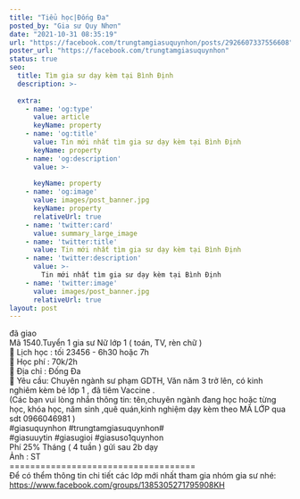 ```yaml
---
title: "Tiểu học|Đống Đa"
posted_by: "Gia sư Quy Nhơn"
date: "2021-10-31 08:35:19"
url: "https://facebook.com/trungtamgiasuquynhon/posts/2926607337556608"
poster_url: "https://facebook.com/trungtamgiasuquynhon"
status: true
seo:
  title: Tìm gia sư dạy kèm tại Bình Định
  description: >-
    
  extra:
    - name: 'og:type'
      value: article
      keyName: property
    - name: 'og:title'
      value: Tin mới nhất tìm gia sư dạy kèm tại Bình Định
      keyName: property
    - name: 'og:description'
      value: >-
        
      keyName: property
    - name: 'og:image'
      value: images/post_banner.jpg
      keyName: property
      relativeUrl: true
    - name: 'twitter:card'
      value: summary_large_image
    - name: 'twitter:title'
      value: Tin mới nhất tìm gia sư dạy kèm tại Bình Định
    - name: 'twitter:description'
      value: >-
        Tin mới nhất tìm gia sư dạy kèm tại Bình Định
    - name: 'twitter:image'
      value: images/post_banner.jpg
      relativeUrl: true
layout: post
---
```

đã giao<br>Mã 1540.Tuyển 1 gia sư Nữ lớp 1 ( toán, TV, rèn chữ )<br>🧐 Lịch học : tối 23456 - 6h30 hoặc 7h<br>🧐 Học phí : 70k/2h<br>🧐 Địa chỉ : Đống Đa<br>🧐 Yêu cầu: Chuyên ngành sư phạm GDTH, Văn năm 3 trở lên, có kinh nghiêm kèm bé lớp 1 , đã tiêm Vaccine .<br>(Các bạn vui lòng nhắn thông tin: tên,chuyên ngành đang học hoặc từng học, khóa học, năm sinh ,quê quán,kinh nghiệm dạy kèm theo MÃ LỚP qua sdt 0966046981 )<br>#giasuquynhon #trungtamgiasuquynhon#<br>#giasuuytin #giasugioi #giasuso1quynhon<br>Phí 25% Tháng ( 4 tuần ) gửi sau 2b dạy<br>Ảnh : ST<br>====================================<br>Để có thểm thông tin chi tiết các lớp mới nhất tham gia nhóm gia sư nhé: https://www.facebook.com/groups/1385305271795908KH

